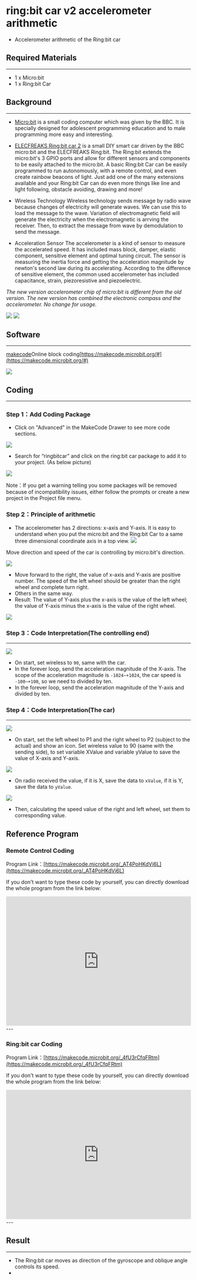 # ring:bit car v2 accelerometer arithmetic 

- Accelerometer arithmetic of the Ring:bit car 

## Required Materials
---

- 1 x Micro:bit
- 1 x Ring:bit Car

## Background
---

- [Micro:bit](http://microbit.org/) is a small coding computer which was given by the BBC. It is specially designed for adolescent programming education and to male programming more easy and interesting.

- [ELECFREAKS Ring:bit car 2](https://www.elecfreaks.com/store) is a small DIY smart car driven by the BBC micro:bit and the ELECFREAKS Ring:bit. The Ring:bit extends the micro:bit's 3 GPIO ports and allow for different sensors and components to be easily attached to the micro:bit. A basic Ring:bit Car can be easily programmed to run autonomously, with a remote control, and even create rainbow beacons of light. Just add one of the many extensions available and your Ring:bit Car can do even more things like line and light following, obstacle avoiding, drawing and more!

- Wireless Technology Wireless technology sends message by radio wave because changes of electricity will generate waves. We can use this to load the message to the wave. Variation of electromagnetic field will generate the electricity when the electromagnetic is arrving the receiver. Then, to extract the message from wave by demodulation to send the message.

- Acceleration Sensor The accelerometer is a kind of sensor to measure the accelerated speed. It has included mass block, damper, elastic component, sensitive element and optimal tuning circuit. The sensor is measuring the inertia force and getting the acceleration magnitude by newton's second law  during its accelerating. According to the difference of sensitive element, the common used accelerometer has included capacitance, strain, piezoresistive and piezoelectric.

 *The new version accelerometer chip of micro:bit is different from the old version. The new version has combined the electronic compass and the accelerometer. No change for usage.*

 ![](./images/2n6TbVZ.png)  ![](./images/F0frwo6.jpg)


## Software
---

[makecode](https://makecode.microbit.org/#)Online block coding[https://makecode.microbit.org/#](https://makecode.microbit.org/#)

 ![](./images/cp88kPs.png)

## Coding
---
### Step 1：Add Coding Package
- Click on "Advanced" in the MakeCode Drawer to see more code sections.

![](./images/2qCyzQ7.png)

- Search for “ringbitcar” and click on the ring:bit car package to add it to your project. (As below picture)

![](./images/1Wq2Mov.jpg)

Note：If you get a warning telling you some packages will be removed because of incompatibility issues, either follow the prompts or create a new project in the Project file menu.

### Step 2：Principle of arithmetic 

- The accelerometer has 2 directions: x-axis and Y-axis. It is easy to understand when you put the micro:bit and the Ring:bit Car to a same three dimensional coordinate axis in a top view.
![](./images/4jVn6rG.jpg)

 Move direction and speed of the car is controlling by micro:bit's direction.

![](./images/NGnp5Ya.jpg)

- Move forward to the right, the value of x-axis and Y-axis are positive number. The speed of the left wheel should be greater than the right wheel and complete turn right.
- Others in the same way.
- Result: The value of Y-axis plus the x-axis is the value of the left wheel; the value of Y-axis minus the x-axis is the value of the right wheel.

![](./images/8oOCEWj.png)

### Step 3：Code Interpretation(The controlling end) ###
---

![](./images/xxvSu1T.png)

- On start, set wireless to `90`, same with the car.
- In the forever loop, send the acceleration magnitude of the X-axis. The scope of the acceleration magnitude is `-1024~+1024`, the car speed is `-100~+100`, so we need to divided by ten.
- In the forever loop, send the acceleration magnitude of the Y-axis and divided by ten.

### Step 4：Code Interpretation(The car)
---

![](./images/JsLkJ1t.png)

- On start, set the left wheel to P1 and the right wheel to P2 (subject to the actual) and show an icon. Set wireless value to 90 (same with the sending side), to set variable XValue and variable yValue to save the value of X-axis and Y-axis.

![](./images/A5gqKjZ.png)

- On radio received the value, if it is X, save the data to `xValue`, if it is Y, save the data to `yValue`.

![](./images/a3uTwmH.png)

- Then, calculating the speed value of the right and left wheel, set them to corresponding value.


## Reference Program ##
### Remote Control Coding
Program Link：[https://makecode.microbit.org/_AT4PoHKdVi6L](https://makecode.microbit.org/_AT4PoHKdVi6L)

If you don't want to type these code by yourself, you can directly download the whole program from the link below:

<div style="position:relative;height:0;padding-bottom:70%;overflow:hidden;"><iframe style="position:absolute;top:0;left:0;width:100%;height:100%;" src="https://makecode.microbit.org/#pub:_AT4PoHKdVi6L" frameborder="0" sandbox="allow-popups allow-forms allow-scripts allow-same-origin"></iframe></div>  
---

### Ring:bit car Coding ###
Program Link：[https://makecode.microbit.org/_4fU3rCfqFRtm](https://makecode.microbit.org/_4fU3rCfqFRtm)

If you don't want to type these code by yourself, you can directly download the whole program from the link below:

<div style="position:relative;height:0;padding-bottom:70%;overflow:hidden;"><iframe style="position:absolute;top:0;left:0;width:100%;height:100%;" src="https://makecode.microbit.org/#pub:_4fU3rCfqFRtm" frameborder="0" sandbox="allow-popups allow-forms allow-scripts allow-same-origin"></iframe></div>  
---


## Result 
---
- The Ring:bit car moves as direction of the gyroscope and oblique angle controls its speed.
- 
